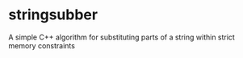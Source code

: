 stringsubber
============

A simple C++ algorithm for substituting parts of a string within strict memory constraints